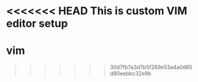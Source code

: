 <<<<<<< HEAD
This is custom VIM editor setup
=======
# vim
>>>>>>> 30d7fb7a3d7b5f269e53a4a0d85d80eebbc32e9b

